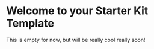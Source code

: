 # Welcome to your Starter Kit Template

This is empty for now, but will be really cool really soon!
